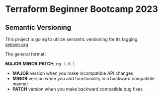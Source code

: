 # Terraform Beginner Bootcamp 2023

## Semantic Versioning

This project is going to utilize semantic versioning for its tagging.
[semver.org](https://semver.org/)


The general format:

 **MAJOR.MINOR.PATCH**, eg. `1.0.1`

- **MAJOR** version when you make incompatible API changes
- **MINOR** version when you add functionality in a backward compatible manner
- **PATCH** version when you make backward compatible bug fixes